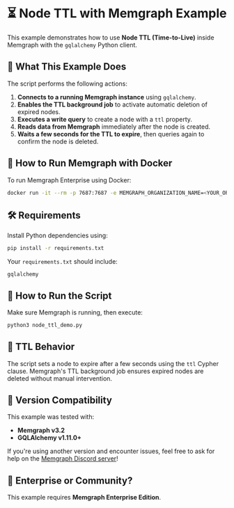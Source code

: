 # ⏳ Node TTL with Memgraph Example

This example demonstrates how to use **Node TTL (Time-to-Live)** inside Memgraph with the `gqlalchemy` Python client.

## 🧠 What This Example Does

The script performs the following actions:

1. **Connects to a running Memgraph instance** using `gqlalchemy`.
2. **Enables the TTL background job** to activate automatic deletion of expired nodes.
3. **Executes a write query** to create a node with a `ttl` property.
4. **Reads data from Memgraph** immediately after the node is created.
5. **Waits a few seconds for the TTL to expire**, then queries again to confirm the node is deleted.

## 🚀 How to Run Memgraph with Docker

To run Memgraph Enterprise using Docker:

```bash
docker run -it --rm -p 7687:7687 -e MEMGRAPH_ORGANIZATION_NAME=<YOUR_ORG_NAME> -e MEMGRAPH_ENTERPRISE_LICENSE=<YOUR_ENTERPRISE_LICENSE> memgraph/memgraph:3.2.0
```
## 🛠 Requirements

Install Python dependencies using:

```bash
pip install -r requirements.txt
```

Your `requirements.txt` should include:

```
gqlalchemy
```

## 🧪 How to Run the Script

Make sure Memgraph is running, then execute:

```bash
python3 node_ttl_demo.py
```

## 🧼 TTL Behavior

The script sets a node to expire after a few seconds using the `ttl` Cypher clause. Memgraph's TTL background job ensures expired nodes are deleted without manual intervention.

## 🔖 Version Compatibility

This example was tested with:

* **Memgraph v3.2**
* **GQLAlchemy v1.11.0+**

If you're using another version and encounter issues, feel free to ask for help on the [Memgraph Discord server](https://discord.gg/memgraph)!

## 🏢 Enterprise or Community?

This example requires **Memgraph Enterprise Edition**.
